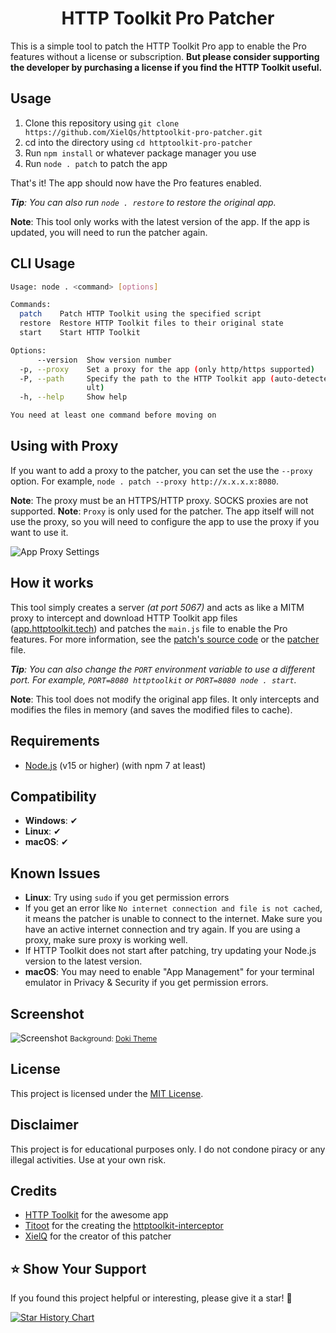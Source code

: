 <h1 align="center">HTTP Toolkit Pro Patcher</h1>

This is a simple tool to patch the HTTP Toolkit Pro app to enable the Pro features without a license or subscription. **But please consider supporting the developer by purchasing a license if you find the HTTP Toolkit useful.**

## Usage

1. Clone this repository using `git clone https://github.com/XielQs/httptoolkit-pro-patcher.git`
2. cd into the directory using `cd httptoolkit-pro-patcher`
3. Run `npm install` or whatever package manager you use
4. Run `node . patch` to patch the app

That's it! The app should now have the Pro features enabled.

***Tip**: You can also run `node . restore` to restore the original app.*

**Note**: This tool only works with the latest version of the app. If the app is updated, you will need to run the patcher again.

## CLI Usage

```sh
Usage: node . <command> [options]

Commands:
  patch    Patch HTTP Toolkit using the specified script
  restore  Restore HTTP Toolkit files to their original state
  start    Start HTTP Toolkit

Options:
      --version  Show version number                                   [boolean]
  -p, --proxy    Set a proxy for the app (only http/https supported)    [string]
  -P, --path     Specify the path to the HTTP Toolkit app (auto-detected by defa
                 ult)                                                   [string]
  -h, --help     Show help                                             [boolean]

You need at least one command before moving on
```

## Using with Proxy

If you want to add a proxy to the patcher, you can set the use the `--proxy` option. For example, `node . patch --proxy http://x.x.x.x:8080`.

**Note**: The proxy must be an HTTPS/HTTP proxy. SOCKS proxies are not supported.
**Note**: `Proxy` is only used for the patcher. The app itself will not use the proxy, so you will need to configure the app to use the proxy if you want to use it.

![App Proxy Settings](https://i.imgur.com/Ti2vIgb.png)

## How it works

This tool simply creates a server *(at port 5067)* and acts as like a MITM proxy to intercept and download HTTP Toolkit app files ([app.httptoolkit.tech](https://app.httptoolkit.tech)) and patches the `main.js` file to enable the Pro features. For more information, see the [patch's source code](patch.js) or the [patcher](index.js) file.

***Tip**: You can also change the `PORT` environment variable to use a different port. For example, `PORT=8080 httptoolkit` or `PORT=8080 node . start`.*

**Note**: This tool does not modify the original app files. It only intercepts and modifies the files in memory (and saves the modified files to cache).

## Requirements

- [Node.js](https://nodejs.org) (v15 or higher) (with npm 7 at least)

## Compatibility

- **Windows**: ✔
- **Linux**: ✔
- **macOS**: ✔

## Known Issues

- **Linux**: Try using `sudo` if you get permission errors
- If you get an error like `No internet connection and file is not cached`, it means the patcher is unable to connect to the internet. Make sure you have an active internet connection and try again. If you are using a proxy, make sure proxy is working well.
- If HTTP Toolkit does not start after patching, try updating your Node.js version to the latest version.
- **macOS**: You may need to enable "App Management" for your terminal emulator in Privacy & Security if you get permission errors.

## Screenshot

![Screenshot](https://i.imgur.com/eAmDmZF.png)
<small>Background: [Doki Theme](https://github.com/doki-theme/doki-theme-vscode)</small>

## License

This project is licensed under the [MIT License](LICENSE).

## Disclaimer

This project is for educational purposes only. I do not condone piracy or any illegal activities. Use at your own risk.

## Credits

- [HTTP Toolkit](https://httptoolkit.com) for the awesome app
- [Titoot](https://github.com/Titoot) for the creating the [httptoolkit-interceptor](https://github.com/Titoot/httptoolkit-interceptor)
- [XielQ](https://github.com/XielQs) for the creator of this patcher

## ⭐️ Show Your Support

If you found this project helpful or interesting, please give it a star! 🌟

[![Star History Chart](https://api.star-history.com/svg?repos=XielQs/httptoolkit-pro-patcher&type=Date)](https://star-history.com/#XielQs/httptoolkit-pro-patcher&Date)
